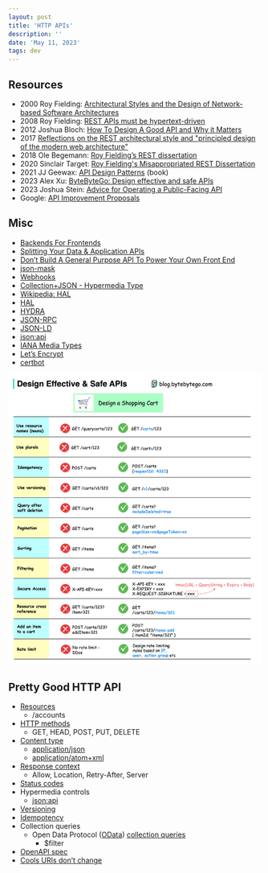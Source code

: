 ```yaml
---
layout: post
title: 'HTTP APIs'
description: ''
date: 'May 11, 2023'
tags: dev
---
```



## Resources

- 2000 Roy Fielding: [Architectural Styles and the Design of Network-based Software Architectures](https://www.ics.uci.edu/~fielding/pubs/dissertation/fielding_dissertation.pdf)
- 2008 Roy Fielding: [REST APIs must be hypertext-driven](https://roy.gbiv.com/untangled/2008/rest-apis-must-be-hypertext-driven)
- 2012 Joshua Bloch: [How To Design A Good API and Why it Matters](https://youtu.be/heh4OeB9A-c)
- 2017 [Reflections on the REST architectural style and "principled design of the modern web architecture"](https://dl.acm.org/doi/10.1145/3106237.3121282)
- 2018 Ole Begemann: [Roy Fielding’s REST dissertation](https://oleb.net/2018/rest/)
- 2020 Sinclair Target: [Roy Fielding's Misappropriated REST Dissertation](https://twobithistory.org/2020/06/28/rest.html)
- 2021 JJ Geewax: [API Design Patterns](https://www.manning.com/books/api-design-patterns) (book)
- 2023 Alex Xu: [ByteByteGo: Design effective and safe APIs](https://blog.bytebytego.com/i/111973267/how-do-we-design-effective-and-safe-apis)
- 2023 Joshua Stein: [Advice for Operating a Public-Facing API](https://jcs.org/2023/07/12/api)
- Google: [API Improvement Proposals](https://google.aip.dev/)

## Misc

- [Backends For Frontends](https://samnewman.io/patterns/architectural/bff/)
- [Splitting Your Data & Application APIs](https://htmx.org/essays/splitting-your-apis/)
- [Don’t Build A General Purpose API To Power Your Own Front End](https://max.engineer/server-informed-ui)
- [json-mask](https://github.com/nemtsov/json-mask)
- [Webhooks](https://webhooks.fyi/)
- [Collection+JSON - Hypermedia Type](http://amundsen.com/media-types/collection/)
- [Wikipedia: HAL](https://en.wikipedia.org/wiki/Hypertext_Application_Language)
- [HAL](https://stateless.group/hal_specification.html)
- [HYDRA](https://www.markus-lanthaler.com/hydra/)
- [JSON-RPC](https://www.jsonrpc.org/)
- [JSON-LD](https://json-ld.org/)
- [json:api](https://jsonapi.org/)
- [IANA Media Types](https://www.iana.org/assignments/media-types/media-types.xhtml)
- [Let’s Encrypt](https://letsencrypt.org/)
- [certbot](https://certbot.eff.org/)

![ByteByteGo: Design effective and safe APIs](/images/posts/design-effective-and-safe-apis.jpg)


## Pretty Good HTTP API

- [Resources](https://restful-api-design.readthedocs.io/en/latest/resources.html)
    - /accounts
- [HTTP methods](https://www.rfc-editor.org/rfc/rfc9110#name-methods)
    - GET, HEAD, POST, PUT, DELETE
- [Content type](https://www.iana.org/assignments/media-types/media-types.xhtml)
    - [application/json](https://www.rfc-editor.org/rfc/rfc8259)
    - [application/atom+xml](https://datatracker.ietf.org/doc/html/rfc4287)
- [Response context](https://www.rfc-editor.org/rfc/rfc9110#name-response-context-fields)
    - Allow, Location, Retry-After, Server
- [Status codes](https://www.rfc-editor.org/rfc/rfc9110#name-status-codes)
- Hypermedia controls
    - [json:api](https://jsonapi.org/)
- [Versioning](https://stripe.com/blog/api-versioning)
- [Idempotency](https://stripe.com/blog/idempotency)
- Collection queries
    - Open Data Protocol ([OData](https://www.odata.org/)) [collection queries](https://docs.oasis-open.org/odata/odata/v4.01/odata-v4.01-part1-protocol.html#_Toc31358947)
        - $filter
- [OpenAPI spec](https://www.openapis.org/)
- [Cools URIs don’t change](https://www.w3.org/Provider/Style/URI)
